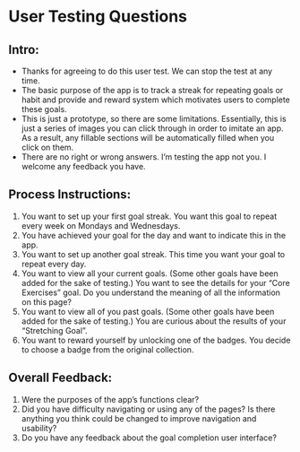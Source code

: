# User Testing Questions
## Intro:
- Thanks for agreeing to do this user test. We can stop the test at any time.
- The basic purpose of the app is to track a streak for repeating goals or habit and provide and reward system which motivates users to complete these goals.
- This is just a prototype, so there are some limitations. Essentially, this is just a series of images you can click through in order to imitate an app. As a result, any fillable sections will be automatically filled when you click on them.
- There are no right or wrong answers. I’m testing the app not you. I welcome any feedback you have.
## Process Instructions:
1.	You want to set up your first goal streak. You want this goal to repeat every week on Mondays and Wednesdays.
2.	You have achieved your goal for the day and want to indicate this in the app. 
3.	You want to set up another goal streak. This time you want your goal to repeat every day.
4.	You want to view all your current goals. (Some other goals have been added for the sake of testing.) You want to see the details for your “Core Exercises” goal. Do you understand the meaning of all the information on this page?
5.	You want to view all of you past goals. (Some other goals have been added for the sake of testing.) You are curious about the results of your “Stretching Goal”.
6.	You want to reward yourself by unlocking one of the badges. You decide to choose a badge from the original collection.
## Overall Feedback:
1.	Were the purposes of the app’s functions clear?
2.	Did you have difficulty navigating or using any of the pages? Is there anything you think could be changed to improve navigation and usability?
3.	Do you have any feedback about the goal completion user interface?